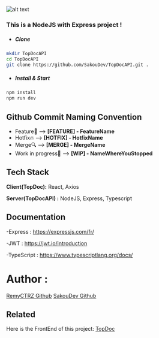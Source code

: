 ![alt text](https://www.zupimages.net/up/22/48/cel5.png)


### This is a NodeJS with Express project ! 
- ##### Clone
```bash
mkdir TopDocAPI
cd TopDocAPI
git clone https://github.com/SakouDev/TopDocAPI.git .
```
- ##### Install & Start
```bash
npm install
npm run dev
```

## Github Commit Naming Convention

- Feature🚀 --> **[FEATURE] - FeatureName**
- Hotfix🔥 --> **[HOTFIX] - HotfixName**
- Merge🔍 --> **[MERGE] - MergeName**
- Work in progress🚧 --> **[WIP] - NameWhereYouStopped**

## Tech Stack

**Client(TopDoc):** React, Axios

**Server(TopDocAPI) :** NodeJS, Express, Typescript

## Documentation

-Express : https://expressjs.com/fr/

-JWT : https://jwt.io/introduction

-TypeScript : https://www.typescriptlang.org/docs/

# Author :

[RemyCTRZ Github](https://github.com/RemyCTRZ)
[SakouDev Github](https://github.com/SakouDev)

## Related

Here is the FrontEnd of this project: [TopDoc](https://github.com/SakouDev/TopDoc)
